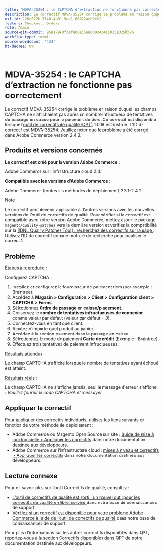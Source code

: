 ```yaml
---
title: 'MDVA-35254 : le CAPTCHA d’extraction ne fonctionne pas correctement'
description: Le correctif MDVA-35254 corrige le problème en raison duquel les champs CAPTCHA ne s’affichaient pas après un nombre infructueux de tentatives de passage en caisse pour le paiement de tiers. Ce correctif est disponible lorsque l’[outil de correctifs de qualité (QPT)](/help/announcements/adobe-commerce-announcements/magento-quality-patches-released-new-tool-to-self-serve-quality-patches.md) 1.0.19 est installé. L’ID de correctif est MDVA-35254. Veuillez noter que le problème a été corrigé dans Adobe Commerce version 2.4.3.
exl-id: 226c672b-3740-4a87-9ea1-66892acb9fe2
feature: Checkout, Orders
role: Admin
source-git-commit: 958179e0f3efe08e65ea8b0c4c4e1015e3c5bb76
workflow-type: tm+mt
source-wordcount: '434'
ht-degree: 0%

---
```


# MDVA-35254 : le CAPTCHA d’extraction ne fonctionne pas correctement

Le correctif MDVA-35254 corrige le problème en raison duquel les champs CAPTCHA ne s’affichaient pas après un nombre infructueux de tentatives de passage en caisse pour le paiement de tiers. Ce correctif est disponible lorsque l’[outil de correctifs de qualité (QPT)](/help/announcements/adobe-commerce-announcements/magento-quality-patches-released-new-tool-to-self-serve-quality-patches.md) 1.0.19 est installé. L’ID de correctif est MDVA-35254. Veuillez noter que le problème a été corrigé dans Adobe Commerce version 2.4.3.

## Produits et versions concernés

**Le correctif est créé pour la version Adobe Commerce :**

Adobe Commerce sur l’infrastructure cloud 2.4.1

**Compatible avec les versions d’Adobe Commerce :**

Adobe Commerce (toutes les méthodes de déploiement) 2.3.1-2.4.2

>[!NOTE]
>
>Le correctif peut devenir applicable à d’autres versions avec les nouvelles versions de l’outil de correctifs de qualité. Pour vérifier si le correctif est compatible avec votre version Adobe Commerce, mettez à jour le package `magento/quality-patches` vers la dernière version et vérifiez la compatibilité sur la [[!DNL Quality Patches Tool] : recherchez des correctifs sur la page ](https://devdocs.magento.com/quality-patches/tool.html#patch-grid). Utilisez l’ID de correctif comme mot-clé de recherche pour localiser le correctif.

## Problème

<u>Étapes à reproduire</u> :

Configurez CAPTCHA :

1. Installez et configurez le fournisseur de paiement tiers (par exemple : Braintree).
1. Accédez à **Magasin > Configuration > Client > Configuration client > CAPTCHA > Forms**.
1. Sélectionnez **Ordre de passage en caisse/placement**.
1. Conservez le **nombre de tentatives infructueuses de connexion** comme valeur par défaut (valeur par défaut = *3*).
1. Connectez-vous en tant que client.
1. Ajoutez n’importe quel produit au panier.
1. Accédez à la section paiement dans le passage en caisse.
1. Sélectionnez le mode de paiement **Carte de crédit** (Exemple : Braintree).
1. Effectuez trois tentatives de paiement infructueuses.

<u>Résultats attendus</u> :

Le champ CAPTCHA s’affiche lorsque le nombre de tentatives ayant échoué est atteint.

<u>Résultats réels</u> :

Le champ CAPTCHA ne s&#39;affiche jamais, seul le message d&#39;erreur s&#39;affiche : *Veuillez fournir le code CAPTCHA et réessayer.*

## Appliquer le correctif

Pour appliquer des correctifs individuels, utilisez les liens suivants en fonction de votre méthode de déploiement :

* Adobe Commerce ou Magento Open Source sur site : [Guide de mise à jour logicielle > Appliquer les correctifs](https://devdocs.magento.com/guides/v2.4/comp-mgr/patching/mqp.html) dans notre documentation destinée aux développeurs.
* Adobe Commerce sur l’infrastructure cloud : [mises à niveau et correctifs > Appliquer les correctifs](https://devdocs.magento.com/cloud/project/project-patch.html) dans notre documentation destinée aux développeurs.

## Lecture connexe

Pour en savoir plus sur l’outil Correctifs de qualité, consultez :

* [ L’outil de correctifs de qualité est sorti : un nouvel outil pour les correctifs de qualité en libre-service ](/help/announcements/adobe-commerce-announcements/magento-quality-patches-released-new-tool-to-self-serve-quality-patches.md) dans notre base de connaissances de support.
* [Vérifiez si un correctif est disponible pour votre problème Adobe Commerce à l’aide de l’outil de correctifs de qualité](/help/support-tools/patches-available-in-qpt-tool/check-patch-for-magento-issue-with-magento-quality-patches.md) dans notre base de connaissances de support.

Pour plus d’informations sur les autres correctifs disponibles dans QPT, reportez-vous à la section [Correctifs disponibles dans QPT](https://devdocs.magento.com/quality-patches/tool.html#patch-grid) de notre documentation destinée aux développeurs.
